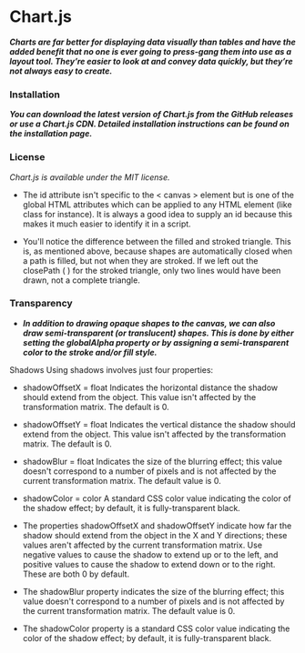 

# Chart.js

***Charts are far better for displaying data visually than tables and have the added benefit that no one is ever going to press-gang them into use as a layout tool. They’re easier to look at and convey data quickly, but they’re not always easy to create.***


### Installation

***You can download the latest version of Chart.js from the GitHub releases or use a Chart.js CDN. Detailed installation instructions can be found on the installation page.***


### License

*Chart.js is available under the MIT license.*


* The id attribute isn't specific to the < canvas > element but is one of the global HTML attributes which can be applied to any HTML element (like class for instance). It is always a good idea to supply an id because this makes it much easier to identify it in a script.


* You'll notice the difference between the filled and stroked triangle. This is, as mentioned above, because shapes are automatically closed when a path is filled, but not when they are stroked. If we left out the closePath ( ) for the stroked triangle, only two lines would have been drawn, not a complete triangle.




### Transparency



* ***In addition to drawing opaque shapes to the canvas, we can also draw semi-transparent (or translucent) shapes. This is done by either setting the globalAlpha property or by assigning a semi-transparent color to the stroke and/or fill style.***


Shadows
Using shadows involves just four properties:

- shadowOffsetX = float
Indicates the horizontal distance the shadow should extend from the object. This value isn't affected by the transformation matrix. The default is 0.


- shadowOffsetY = float
Indicates the vertical distance the shadow should extend from the object. This value isn't affected by the transformation matrix. The default is 0.


- shadowBlur = float
Indicates the size of the blurring effect; this value doesn't correspond to a number of pixels and is not affected by the current transformation matrix. The default value is 0.


- shadowColor = color
A standard CSS color value indicating the color of the shadow effect; by default, it is fully-transparent black.


* The properties shadowOffsetX and shadowOffsetY indicate how far the shadow should extend from the object in the X and Y directions; these values aren't affected by the current transformation matrix. Use negative values to cause the shadow to extend up or to the left, and positive values to cause the shadow to extend down or to the right. These are both 0 by default.

* The shadowBlur property indicates the size of the blurring effect; this value doesn't correspond to a number of pixels and is not affected by the current transformation matrix. The default value is 0.

* The shadowColor property is a standard CSS color value indicating the color of the shadow effect; by default, it is fully-transparent black.


